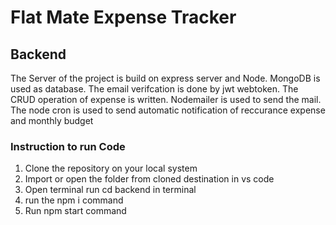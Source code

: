 # Flat Mate Expense Tracker

## Backend
The Server of the project is build on express server and Node. MongoDB is used as database. The email verifcation is done by jwt webtoken. The CRUD operation of expense is written. Nodemailer is used to send the mail. The node cron is used to send automatic notification of reccurance expense and monthly budget


 ### Instruction to run Code
 1. Clone the repository on your local system
2. Import or open the folder from cloned destination in vs code
3. Open terminal run cd backend in terminal
4. run the npm i command
5. Run npm start command


